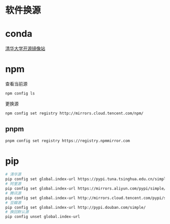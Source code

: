 # 软件换源

# conda

[清华大学开源镜像站](https://mirrors.tuna.tsinghua.edu.cn/help/anaconda/)

# npm

查看当前源

```bash
npm config ls
```

更换源

```bash
npm config set registry http://mirrors.cloud.tencent.com/npm/
```
## pnpm

```bash
pnpm config set registry https://registry.npmmirror.com
```

# pip

```bash
# 清华源
pip config set global.index-url https://pypi.tuna.tsinghua.edu.cn/simple
# 阿里源
pip config set global.index-url https://mirrors.aliyun.com/pypi/simple/
# 腾讯源
pip config set global.index-url http://mirrors.cloud.tencent.com/pypi/simple
# 豆瓣源
pip config set global.index-url http://pypi.douban.com/simple/
# 换回默认源
pip config unset global.index-url
```
